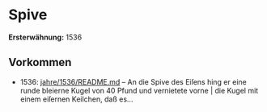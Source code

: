 # Spive

**Ersterwähnung:** 1536

## Vorkommen
- 1536: [jahre/1536/README.md](../jahre/1536/README.md) – An die Spive des Eiſens hing er eine
runde bleierne Kugel von 40 Pfund und vernietete vorne |
die Kugel mit einem eiſernen Keilchen, daß es...
